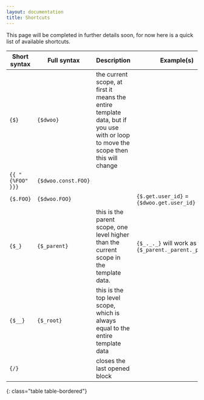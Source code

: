 ```yaml
---
layout: documentation
title: Shortcuts
---
```


This page will be completed in further details soon, for now here is a quick list of available shortcuts.

| Short syntax | Full syntax | Description | Example(s) |
| ------------ | ----------- | ----------- | ---------- |
| `{$}` | `{$dwoo}` | the current scope, at first it means the entire template data, but if you use with or loop to move the scope then this will change |
| `{{ "{%FOO" }}}` | `{$dwoo.const.FOO}` |
| `{$.FOO}` | `{$dwoo.FOO}` | | `{$.get.user_id}` = `{$dwoo.get.user_id}` |
| `{$_}` | `{$_parent}` | this is the parent scope, one level higher than the current scope in the template data. | `{$_._._}` will work as `{$_parent._parent._parent}` |
| `{$__}` | `{$_root}` | this is the top level scope, which is always equal to the entire template data |
| `{/}` | | closes the last opened block |
{: class="table table-bordered"}
